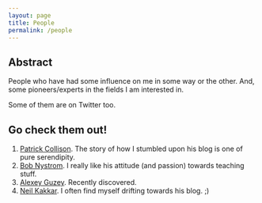 ```yaml
---
layout: page
title: People
permalink: /people
---
```


## Abstract   

People who have had some influence on me in some way or the other. And, some pioneers/experts in the fields I am interested in.    

Some of them are on Twitter too.  

## Go check them out! 

1. [Patrick Collison][pc]. The story of how I stumbled upon his blog is one of pure serendipity.  
2. [Bob Nystrom][bob]. I really like his attitude (and passion) towards teaching stuff.   
3. [Alexey Guzey][guzey]. Recently discovered.   
4. [Neil Kakkar][neil]. I often find myself drifting towards his blog. ;)  
 
[pc]: https://patrickcollison.com
[bob]: https://stuffwithstuff.com
[guzey]: https://guzey.com
[neil]: https://neilkakkar.com  

